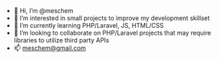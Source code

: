 - 👋 Hi, I’m @meschem
- 👀 I’m interested in small projects to improve my development skillset
- 🌱 I’m currently learning PHP/Laravel, JS, HTML/CSS
- 💞️ I’m looking to collaborate on PHP/Laravel projects that may require libraries to utilize third party APIs
- 📫 meschem@gmail.com

<!---
meschem/meschem is a ✨ special ✨ repository because its `README.md` (this file) appears on your GitHub profile.
You can click the Preview link to take a look at your changes.
--->
